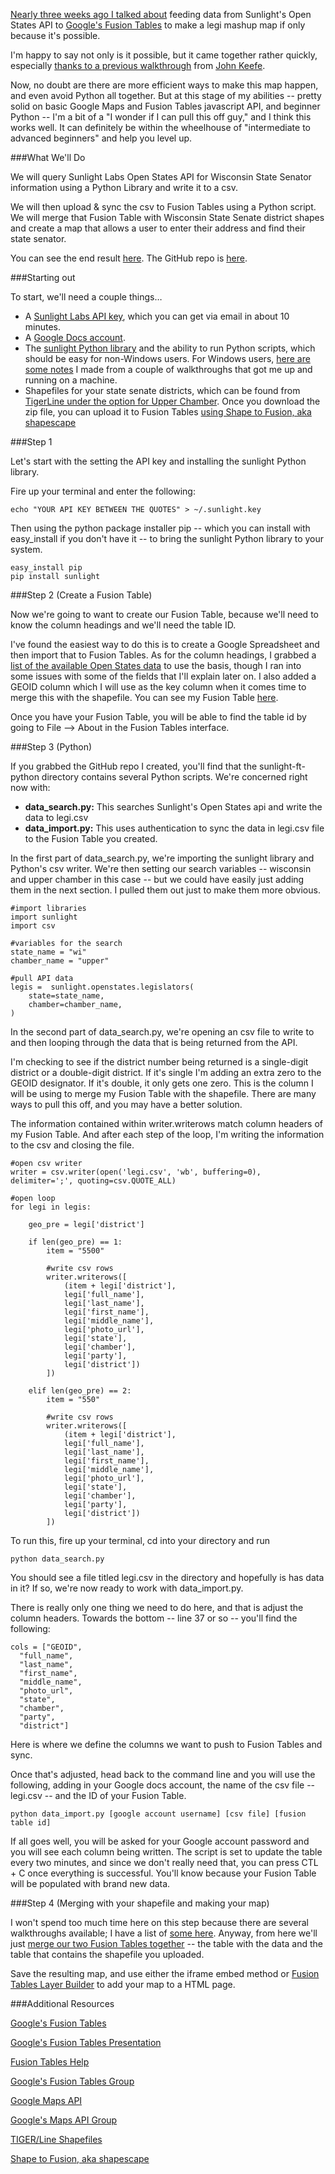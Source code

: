 [Nearly three weeks ago I talked about](http://www.chrislkeller.com/how-a-beginner-used-python-to-interact-with-t) feeding data from Sunlight's Open States API to [Google's Fusion Tables](http://www.google.com/fusiontables/) to make a legi mashup map if only because it's possible.

I'm happy to say not only is it possible, but it came together rather quickly, especially [thanks to a previous walkthrough](http://johnkeefe.net/making-ap-election-data-easy-with-fusion-tabl) from [John Keefe](http://twitter.com/jkeefe).

Now, no doubt are there are more efficient ways to make this map happen, and even avoid Python all together. But at this stage of my abilities -- pretty solid on basic Google Maps and Fusion Tables javascript API, and beginner Python -- I'm a bit of a "I wonder if I can pull this off guy," and I think this works well. It can definitely be within the wheelhouse of "intermediate to advanced beginners" and help you level up.

###What We'll Do

We will query Sunlight Labs Open States API for Wisconsin State Senator information using a Python Library and write it to a csv.

We will then upload & sync the csv to Fusion Tables using a Python script. We will merge that Fusion Table with Wisconsin State Senate district shapes and create a map that allows a user to enter their address and find their state senator.

You can see the end result [here](http://www.projects.chrislkeller.com/wis-senate-lookup).
The GitHub repo is [here](https://github.com/chrislkeller/sunlight-ft-map).

###Starting out

To start, we'll need a couple things…

- A [Sunlight Labs API key](http://services.sunlightlabs.com/accounts/register/), which you can get via email in about 10 minutes.
- A [Google Docs account](https://docs.google.com/#home).
- The [sunlight Python library](https://github.com/sunlightlabs/python-sunlight) and the ability to run Python scripts, which should be easy for non-Windows users. For Windows users, [here are some notes](http://www.chrislkeller.com/fresh-from-nicar12-here-are-curated-notes-to) I made from a couple of walkthroughs that got me up and running on a machine.
- Shapefiles for your state senate districts, which can be found from [TigerLine under the option for Upper Chamber](http://www.census.gov/cgi-bin/geo/shapefiles2011/layers.cgi). Once you download the zip file, you can upload it to Fusion Tables [using Shape to Fusion, aka shapescape](http://www.shpescape.com/)

###Step 1

Let's start with the setting the API key and installing the sunlight Python library.

Fire up your terminal and enter the following:

	echo "YOUR API KEY BETWEEN THE QUOTES" > ~/.sunlight.key
	
Then using the python package installer pip -- which you can install with easy_install if you don't have it -- to bring the sunlight Python library to your system.

	easy_install pip
	pip install sunlight

###Step 2 (Create a Fusion Table)

Now we're going to want to create our Fusion Table, because we'll need to know the column headings and we'll need the table ID. 

I've found the easiest way to do this is to create a Google Spreadsheet and then import that to Fusion Tables. As for the column headings, I grabbed a [list of the available Open States data](http://openstates.org/api/legislators/#legislator-search) to use the basis, though I ran into some issues with some of the fields that I'll explain later on. I also added a GEOID column which I will use as the key column when it comes time to merge this with the shapefile. You can see my Fusion Table [here](https://www.google.com/fusiontables/DataSource?snapid=S4192646LFQ).

Once you have your Fusion Table, you will be able to find the table id by going to File --> About in the Fusion Tables interface.

###Step 3 (Python)

If you grabbed the GitHub repo I created, you'll find that the sunlight-ft-python directory contains several Python scripts. We're concerned right now with:

- **data_search.py:** This searches Sunlight's Open States api and write the data to legi.csv
- **data_import.py:** This uses authentication to sync the data in legi.csv file to the Fusion Table you created.

In the first part of data_search.py, we're importing the sunlight library and Python's csv writer. We're then setting our search variables -- wisconsin and upper chamber in this case -- but we could have easily just adding them in the next section. I pulled them out just to make them more obvious. 

	#import libraries
	import sunlight
	import csv

	#variables for the search
	state_name = "wi"
	chamber_name = "upper"

	#pull API data
	legis =  sunlight.openstates.legislators(
    	state=state_name,
    	chamber=chamber_name,
    )

In the second part of data_search.py, we're opening an csv file to write to and then looping through the data that is being returned from the API.

I'm checking to see if the district number being returned is a single-digit district or a double-digit district. If it's single I'm adding an extra zero to the GEOID designator. If it's double, it only gets one zero. This is the column I will be using to merge my Fusion Table with the shapefile. There are many ways to pull this off, and you may have a better solution.

The information contained within writer.writerows match column headers of my Fusion Table.  And after each step of the loop, I'm writing the information to the csv and closing the file.

	#open csv writer
	writer = csv.writer(open('legi.csv', 'wb', buffering=0), delimiter=';', quoting=csv.QUOTE_ALL)

	#open loop
	for legi in legis:

	    geo_pre = legi['district']
    
	    if len(geo_pre) == 1:
    	    item = "5500"
        
        	#write csv rows
	        writer.writerows([
    	        (item + legi['district'],
        	    legi['full_name'],
        		legi['last_name'],
        		legi['first_name'],
        		legi['middle_name'],
            	legi['photo_url'],
        		legi['state'],
            	legi['chamber'],
        		legi['party'],
            	legi['district'])
        	])
    
	    elif len(geo_pre) == 2:
    	    item = "550"

	        #write csv rows
    	    writer.writerows([
        	    (item + legi['district'],
	            legi['full_name'],
    	    	legi['last_name'],
        		legi['first_name'],
	        	legi['middle_name'],
    	        legi['photo_url'],
        		legi['state'],
            	legi['chamber'],
        		legi['party'],
            	legi['district'])
        	])

To run this, fire up your terminal, cd into your directory and run 

	python data_search.py

You should see a file titled legi.csv in the directory and hopefully is has data in it? If so, we're now ready to work with data_import.py.

There is really only one thing we need to do here, and that is adjust the column headers. Towards the bottom -- line 37 or so -- you'll find the following:

    cols = ["GEOID",
      "full_name",
      "last_name",
      "first_name",
      "middle_name",
      "photo_url",
      "state",
      "chamber",
      "party",
      "district"]

Here is where we define the columns we want to push to Fusion Tables and sync.

Once that's adjusted, head back to the command line and you will use the following, adding in your Google docs account, the name of the csv file -- legi.csv -- and the ID of your Fusion Table.

	python data_import.py [google account username] [csv file] [fusion table id]

If all goes well, you will be asked for your Google account password and you will see each column being written. The script is set to update the table every two minutes, and since we don't really need that, you can press CTL + C once everything is successful. You'll know because your Fusion Table will be populated with brand new data.

###Step 4 (Merging with your shapefile and making your map)

I won't spend too much time here on this step because there are several walkthroughs available; I have a list of [some here](http://www.chrislkeller.com/mapping-data-wisconsin-state-senate-recall-ma). 
Anyway, from here we'll just [merge our two Fusion Tables together](http://support.google.com/fusiontables/bin/answer.py?hl=en&answer=171254) -- the table with the data and the table that contains the shapefile you uploaded.

Save the resulting map, and use either the iframe embed method or [Fusion Tables Layer Builder](http://gmaps-samples.googlecode.com/svn/trunk/fusiontables/fusiontableslayer_builder.html) to add your map to a HTML page.

###Additional Resources

[Google's Fusion Tables](http://www.google.com/fusiontables/)

[Google's Fusion Tables Presentation](http://kh-samples.googlecode.com/svn/trunk/talks/svcc_code/2011/intro.html#1)

[Fusion Tables Help](http://www.google.com/support/fusiontables/bin/answer.py?answer=184641)

[Google's Fusion Tables Group](https://groups.google.com/forum/#!forum/fusion-tables-users-group)

[Google Maps API](http://code.google.com/apis/maps/documentation/javascript/tutorial.html)

[Google's Maps API Group](https://groups.google.com/forum/#!forum/google-maps-js-api-v3)

[TIGER/Line Shapefiles](http://www.census.gov/geo/www/tiger/tgrshp2010/tgrshp2010.html)

[Shape to Fusion, aka shapescape](http://www.shpescape.com/)